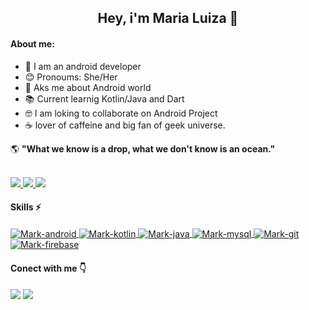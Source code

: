 

<h2 align="center" >Hey, i'm Maria Luiza 👋</h2>

#### About me:
- 📱 I am an android developer
- 😊 Pronoums: She/Her
- 📑 Aks me about Android world
- 📚 Current learnig Kotlin/Java and Dart
- 🤓 I am loking to collaborate on Android Project
- ☕ lover of caffeine and big fan of geek universe.

🌎 **"What we know is a drop, what we don't know is an ocean."**
  
  <br>
  <a href="https://github.com/MariaLuiza-CS">
  <img src="https://github-readme-stats.vercel.app/api?username=MariaLuiza-CS&show_icons=true&theme=radical&include_all_commits=true&count_private=true"/>
  <img src="https://github-readme-stats.vercel.app/api/top-langs/?username=MariaLuiza-CS&layout=compact&langs_count=7&theme=radical"/>
  <img src="https://github-readme-stats.vercel.app/api/wakatime?username=MariaLuizaCS&theme=radical"/>
  </a>
 
#### Skills ⚡
<div style="display: inline_block">
   <a href="https://github.com/MariaLuiza-CS">
  <img align="center" alt="Mark-android"  src="https://img.shields.io/badge/Android_Studio-3DDC84?style=for-the-badge&logo=android-studio&logoColor=white">
  <img align="center" alt="Mark-kotlin" src="https://img.shields.io/badge/Kotlin-0095D5?&style=for-the-badge&logo=kotlin&logoColor=white">
  <img align="center" alt="Mark-java" src="https://img.shields.io/badge/Java-ED8B00?style=for-the-badge&logo=java&logoColor=white">
  <img align="center" alt="Mark-mysql" src="https://img.shields.io/badge/MySQL-00000F?style=for-the-badge&logo=mysql&logoColor=white">
  <img align="center" alt="Mark-git" src="https://img.shields.io/badge/GIT-E44C30?style=for-the-badge&logo=git&logoColor=white">
  <img align="center" alt="Mark-firebase" src="https://img.shields.io/badge/firebase-ffca28?style=for-the-badge&logo=firebase&logoColor=black">
  </a>
</div>
 
 #### Conect with me 👇
 
 <div>
  <a href="https://www.linkedin.com/in/marialuiza-0/" target="_blank"><img src="https://img.shields.io/badge/LinkedIn-0077B5?style=for-the-badge&logo=linkedin&logoColor=white" target="_blank"></a> 
  <a href = "mailto:m.luiza1843@gmail.com"><img src="https://img.shields.io/badge/Gmail-D14836?style=for-the-badge&logo=gmail&logoColor=white" target="_blank"></a>
 </div>
 

